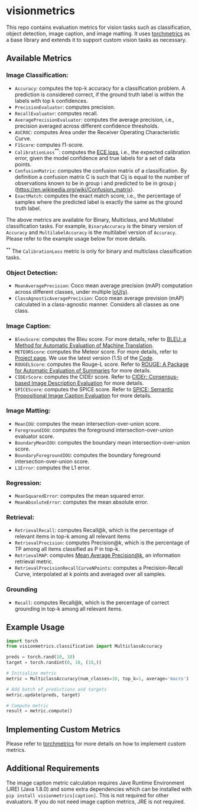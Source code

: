 # visionmetrics

This repo contains evaluation metrics for vision tasks such as classification, object detection, image caption, and image matting. It uses [torchmetrics](https://github.com/Lightning-AI/torchmetrics) as a base library and extends it to support custom vision tasks as necessary.

## Available Metrics

### Image Classification:
  - `Accuracy`: computes the top-k accuracy for a classification problem. A prediction is considered correct, if the ground truth label is within the labels with top k confidences.
  - `PrecisionEvaluator`: computes precision.
  - `RecallEvaluator`: computes recall.
  - `AveragePrecisionEvaluator`: computes the average precision, i.e., precision averaged across different confidence thresholds. 
  - `AUCROC`: computes Area under the Receiver Operating Characteristic Curve.
  - `F1Score`: computes f1-score.
  - `CalibrationLoss`<sup>**</sup>: computes the [ECE loss](https://arxiv.org/pdf/1706.04599.pdf), i.e., the expected calibration error, given the model confidence and true labels for a set of data points.
  - `ConfusionMatrix`: computes the confusion matrix of a classification. By definition a confusion matrix C is such that Cij is equal to the number of observations known to be in group i and predicted to be in group j (https://en.wikipedia.org/wiki/Confusion_matrix).
  - `ExactMatch`: computes the exact match score, i.e., the percentage of samples where the predicted label is exactly the same as the ground truth label.

The above metrics are available for Binary, Multiclass, and Multilabel classification tasks. For example, `BinaryAccuracy` is the binary version of `Accuracy` and `MultilabelAccuracy` is the multilabel version of `Accuracy`. Please refer to the example usage below for more details.

<sup>**</sup> The `CalibrationLoss` metric is only for binary and multiclass classification tasks.

### Object Detection:
- `MeanAveragePrecision`: Coco mean average precision (mAP) computation across different classes, under multiple [IoU(s)](https://en.wikipedia.org/wiki/Jaccard_index).
- `ClassAgnosticAveragePrecision`: Coco mean average prevision (mAP) calculated in a class-agnostic manner. Considers all classes as one class.

### Image Caption:
  - `BleuScore`: computes the Bleu score. For more details, refer to [BLEU: a Method for Automatic Evaluation of Machine Translation](http://www.aclweb.org/anthology/P02-1040.pdf).
  - `METEORScore`: computes the Meteor score. For more details, refer to [Project page](http://www.cs.cmu.edu/~alavie/METEOR/). We use the latest version (1.5) of the [Code](https://github.com/mjdenkowski/meteor).
  - `ROUGELScore`: computes the Rouge-L score. Refer to [ROUGE: A Package for Automatic Evaluation of Summaries](http://anthology.aclweb.org/W/W04/W04-1013.pdf) for more details.
  - `CIDErScore`:  computes the CIDEr score. Refer to [CIDEr: Consensus-based Image Description Evaluation](http://arxiv.org/pdf/1411.5726.pdf) for more details.
  - `SPICEScore`:  computes the SPICE score. Refer to [SPICE: Semantic Propositional Image Caption Evaluation](https://arxiv.org/abs/1607.08822) for more details.

### Image Matting:
  - `MeanIOU`: computes the mean intersection-over-union score. 
  - `ForegroundIOU`: computes the foreground intersection-over-union evaluator score.
  - `BoundaryMeanIOU`: computes the boundary mean intersection-over-union score. 
  - `BoundaryForegroundIOU`:  computes the boundary foreground intersection-over-union score.
  - `L1Error`:  computes the L1 error.

### Regression:
  - `MeanSquaredError`: computes the mean squared error. 
  - `MeanAbsoluteError`: computes the mean absolute error.

### Retrieval:
  - `RetrievalRecall`: computes Recall@k, which is the percentage of relevant items in top-k among all relevant items
  - `RetrievalPrecision`: computes Precision@k, which is the percentage of TP among all items classified as P in top-k.
  - `RetrievalMAP`: computes [Mean Average Precision@k](https://stackoverflow.com/questions/54966320/mapk-computation), an information retrieval metric.
  - `RetrievalPrecisionRecallCurveNPoints`: computes a Precision-Recall Curve, interpolated at k points and averaged over all samples. 

### Grounding
  - `Recall`: computes Recall@k, which is the percentage of correct grounding in top-k among all relevant items.

## Example Usage

```python
import torch
from visionmetrics.classification import MulticlassAccuracy

preds = torch.rand(10, 10)
target = torch.randint(0, 10, (10,))

# Initialize metric
metric = MulticlassAccuracy(num_classes=10, top_k=1, average='macro')

# Add batch of predictions and targets
metric.update(preds, target)

# Compute metric
result = metric.compute()
```

## Implementing Custom Metrics
Please refer to [torchmetrics](https://github.com/Lightning-AI/torchmetrics#implementing-your-own-module-metric) for more details on how to implement custom metrics.


## Additional Requirements

The image caption metric calculation requires Jave Runtime Environment (JRE) (Java 1.8.0) and some extra dependencies which can be installed with `pip install visionmetrics[caption]`. This is not required for other evaluators. If you do not need image caption metrics, JRE is not required.
